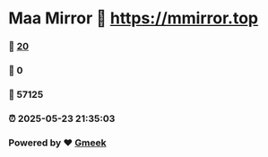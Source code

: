 # Maa Mirror :link: https://mmirror.top 
### :page_facing_up: [20](https://mmirror.top/tag.html) 
### :speech_balloon: 0 
### :hibiscus: 57125 
### :alarm_clock: 2025-05-23 21:35:03 
### Powered by :heart: [Gmeek](https://github.com/Meekdai/Gmeek)
